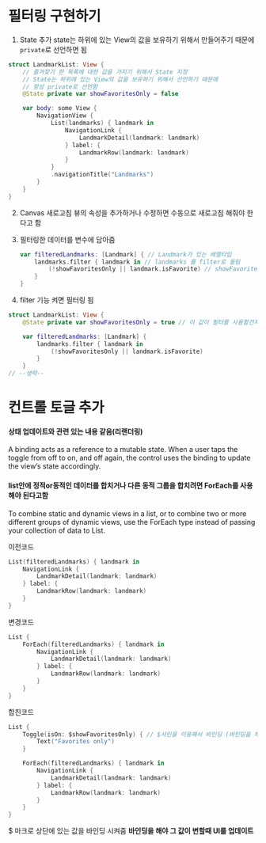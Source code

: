 # 필터링 구현하기

1. State 추가
	state는 하위에 있는 View의 값을 보유하기 위해서 만들어주기 때문에 `private`로 선언하면 됨

  ```swift
  struct LandmarkList: View {
      // 즐겨찾기 한 목록에 대한 값을 가지기 위해서 State 지정
      // State는 하위에 있는 View의 값을 보유하기 위해서 선언하기 때문에
      // 항상 private로 선언함
      @State private var showFavoritesOnly = false 

      var body: some View {
          NavigationView {
              List(landmarks) { landmark in
                  NavigationLink {
                      LandmarkDetail(landmark: landmark)
                  } label: {
                      LandmarkRow(landmark: landmark)
                  }
              }
              .navigationTitle("Landmarks")
          }
      }
  }
  ```
  
2. Canvas 새로고침
뷰의 속성을 추가하거나 수정하면 수동으로 새로고침 해줘야 한다고 함

3. 필터링한 데이터를 변수에 담아줌
	```swift
    var filteredLandmarks: [Landmark] { // Landmark가 있는 배열타입
        landmarks.filter { landmark in // landmarks 를 filter로 돌림
            (!showFavoritesOnly || landmark.isFavorite) // showFavoritesOnly 가 false면 모두 보여줌(필터 기능을 사용할때만 필터링하기 위한 값)
        }
    }
    ````
    
4. filter 기능 켜면 필터링 됨
  ```swift
  struct LandmarkList: View {
      @State private var showFavoritesOnly = true // 이 값이 필터를 사용할건지 말건지 선택하는 값

      var filteredLandmarks: [Landmark] {
          landmarks.filter { landmark in
              (!showFavoritesOnly || landmark.isFavorite)
          }
      }
  // --생략--
  ```
  
# 컨트롤 토글 추가

#### 상태 업데이트와 관련 있는 내용 같음(리랜더링)
A binding acts as a reference to a mutable state. When a user taps the toggle from off to on, and off again, the control uses the binding to update the view’s state accordingly.

#### list안에 정적or동적인 데이터를 합치거나 다른 동적 그룹을 합치려면 ForEach를 사용해야 된다고함
To combine static and dynamic views in a list, or to combine two or more different groups of dynamic views, use the ForEach type instead of passing your collection of data to List.

이전코드
```swift
List(filteredLandmarks) { landmark in
	NavigationLink {
    	LandmarkDetail(landmark: landmark)
    } label: {
    	LandmarkRow(landmark: landmark)
    }
}
```
변경코드
```swift
List {
	ForEach(filteredLandmarks) { landmark in
		NavigationLink {
			LandmarkDetail(landmark: landmark)
		} label: {
			LandmarkRow(landmark: landmark)
		}
	}
}
```
합친코드
```swift
List {
	Toggle(isOn: $showFavoritesOnly) { // $사인을 이용해서 바인딩 (바인딩을 해야 변할때 ui를 업데이트함)
		Text("Favorites only")
	}

	ForEach(filteredLandmarks) { landmark in
		NavigationLink {
			LandmarkDetail(landmark: landmark)
		} label: {
			LandmarkRow(landmark: landmark)
		}
	}
}
```
$ 마크로 상단에 있는 값을 바인딩 시켜줌
**바인딩을 해야 그 값이 변할때 UI를 업데이트**